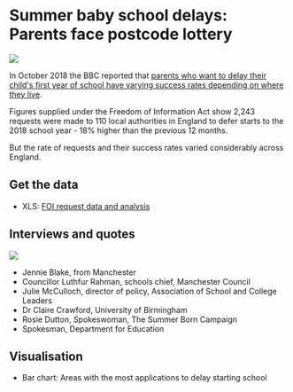 # Summer baby school delays: Parents face postcode lottery

![](https://ichef.bbci.co.uk/news/624/cpsprodpb/2D45/production/_103998511_chart-summerborntop_birmingham-47f22-nc.png)

In October 2018 the BBC reported that [parents who want to delay their child's first year of school have varying success rates depending on where they live](https://www.bbc.co.uk/news/uk-england-45901714).

Figures supplied under the Freedom of Information Act show 2,243 requests were made to 110 local authorities in England to defer starts to the 2018 school year - 18% higher than the previous 12 months.

But the rate of requests and their success rates varied considerably across England.

## Get the data

* XLS: [FOI request data and analysis](https://github.com/BBC-Data-Unit/summer-babies-school-delays/blob/master/summerbornsFINAL.xlsx)

## Interviews and quotes

![](https://ichef.bbci.co.uk/news/624/cpsprodpb/1FE2/production/_103926180_campaignersummerbabies.jpg)

* Jennie Blake, from Manchester
* Councillor Luthfur Rahman, schools chief, Manchester Council
* Julie McCulloch, director of policy, Association of School and College Leaders
* Dr Claire Crawford, University of Birmingham
* Rosie Dutton, Spokeswoman, The Summer Born Campaign 
* Spokesman, Department for Education 

## Visualisation

* Bar chart: Areas with the most applications to delay starting school
